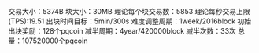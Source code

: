 交易大小：5374B
块大小：30MB
理论每个块交易数：5853
理论每秒交易上限(TPS):19.51
出块时间目标：5min/300s
难度调整周期：1week/2016block
初始出块奖励：128个pqcoin
减半周期：4year/420000block
减半次数：33次
总量：107520000个pqcoin

